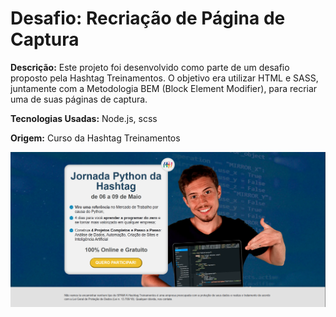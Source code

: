 # Desafio: Recriação de Página de Captura
**Descrição:** Este projeto foi desenvolvido como parte de um desafio proposto pela Hashtag Treinamentos. O objetivo era utilizar HTML e SASS, juntamente com a Metodologia BEM (Block Element Modifier), para recriar uma de suas páginas de captura. <br>

**Tecnologias Usadas:** Node.js, scss <br>

**Origem:** Curso da Hashtag Treinamentos

![pagina recriada](img/img_site.png)
